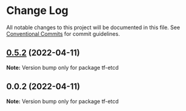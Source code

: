 # Change Log

All notable changes to this project will be documented in this file.
See [Conventional Commits](https://conventionalcommits.org) for commit guidelines.

## [0.5.2](https://github.com/iac-factory/terraform-generator/compare/tf-etcd@0.5.1...tf-etcd@0.5.2) (2022-04-11)

**Note:** Version bump only for package tf-etcd





## 0.0.2 (2022-04-11)

**Note:** Version bump only for package tf-etcd
